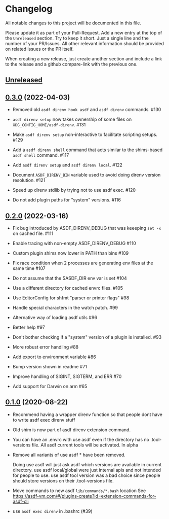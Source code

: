 # Changelog

All notable changes to this project will be documented in this file.

Please update it as part of your Pull-Request. Add a new entry at the top of the `Unreleased` section.
Try to keep it short. Just a single line and the number of your PR/Issues.
All other relevant information should be provided on related issues or the PR itself.

When creating a new release, just create another section and include a link to the release and a
github compare-link with the previous one.

## [Unreleased](https://github.com/asdf-community/asdf-direnv/compare/v0.3.0..master)


## [0.3.0](https://github.com/asdf-community/asdf-direnv/compare/v0.3.0) (2022-04-03)

- Removed old `asdf direnv hook asdf` and `asdf direnv` commands. #130

- `asdf direnv setup` now takes ownership of some files on `XDG_CONFIG_HOME/asdf-direnv`. #131

- Make `asdf direnv setup` non-interactive to facilitate scripting setups. #129

- Add a `asdf direnv shell` command that acts similar to the shims-based `asdf shell` command. #117

- Add `asdf direnv setup` and `asdf direnv local`. #122

- Document `ASDF_DIRENV_BIN` variable used to avoid doing direnv version resolution. #121

- Speed up direnv stdlib by trying not to use asdf exec. #120

- Do not add plugin paths for "system" versions. #116 


## [0.2.0](https://github.com/asdf-community/asdf-direnv/releases/v0.2.0) (2022-03-16)


- Fix bug introduced by ASDF_DIRENV_DEBUG that was keeeping `set -x` on cached file. #111

- Enable tracing with non-empty ASDF_DIRENV_DEBUG #110

- Custom plugin shims now lower in PATH than bins #109

- Fix race condition when 2 processes are generating env files at the same time #107

- Do not assume that the $ASDF_DIR env var is set #104

- Use a different directory for cached envrc files. #105

- Use EditorConfig for shfmt "parser or printer flags" #98

- Handle special characters in the watch patch. #99

- Alternative way of loading asdf utils #96

- Better help #97

- Don't bother checking if a "system" version of a plugin is installed. #93

- More robust error handling #88

- Add export to environment variable #86

- Bump version shown in readme #71

- Improve handling of SIGINT, SIGTERM, and ERR #70

- Add support for Darwin on arm #65


## [0.1.0](https://github.com/asdf-community/asdf-direnv/releases/0.1.0) (2020-08-22)

- Recommend having a wrapper direnv function so that people dont have to write asdf exec direnv stuff

- Old shim is now part of asdf direnv extension command.

- You can have an .envrc with use asdf even if the directory has no .tool-versions file. All asdf current tools will be activated. In alpha

- Remove all variants of use asdf * have been removed.

  Doing use asdf will just ask asdf which versions are available in current directory.
  use asdf local/global were just internal apis and not intended for people to use.
  use asdf tool version was a bad choice since people should store versions on their .tool-versions file.

- Move commands to new asdf `lib/commands/*.bash` location
  See https://asdf-vm.com/#/plugins-create?id=extension-commands-for-asdf-cli

- use `asdf exec direnv` in .bashrc (#39)
